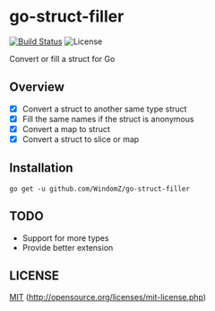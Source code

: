 # go-struct-filler
[![Build Status](https://travis-ci.org/WindomZ/go-struct-filler.svg?branch=master)](https://travis-ci.org/WindomZ/go-struct-filler)
![License](https://img.shields.io/badge/license-MIT-green.svg)

Convert or fill a struct for Go

## Overview

- [x] Convert a struct to another same type struct
- [x] Fill the same names if the struct is anonymous
- [x] Convert a map to struct
- [x] Convert a struct to slice or map

## Installation

```
go get -u github.com/WindomZ/go-struct-filler
```

## TODO

* Support for more types
* Provide better extension

## LICENSE

[MIT](https://github.com/WindomZ/go-struct-filler/blob/master/LICENSE)
(http://opensource.org/licenses/mit-license.php)
